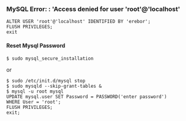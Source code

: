 ### MySQL Error: : 'Access denied for user 'root'@'localhost'
```
ALTER USER 'root'@'localhost' IDENTIFIED BY 'erebor';
FLUSH PRIVILEGES;
exit
```


#### Reset Mysql Password

```
$ sudo mysql_secure_installation
```
or

```
$ sudo /etc/init.d/mysql stop
$ sudo mysqld --skip-grant-tables &
$ mysql -u root mysql
UPDATE mysql.user SET Password = PASSWORD('enter password')
WHERE User = 'root';
FLUSH PRIVILEGES;
exit;
```
